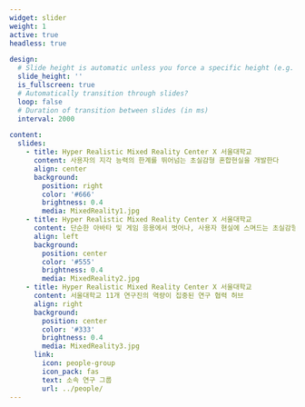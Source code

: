 ```yaml
---
widget: slider
weight: 1
active: true
headless: true

design:
  # Slide height is automatic unless you force a specific height (e.g. '400px')
  slide_height: ''
  is_fullscreen: true
  # Automatically transition through slides?
  loop: false
  # Duration of transition between slides (in ms)
  interval: 2000

content:
  slides:
    - title: Hyper Realistic Mixed Reality Center X 서울대학교
      content: 사용자의 지각 능력의 한계를 뛰어넘는 초실감형 혼합현실을 개발한다
      align: center
      background:
        position: right
        color: '#666'
        brightness: 0.4
        media: MixedReality1.jpg
    - title: Hyper Realistic Mixed Reality Center X 서울대학교
      content: 단순한 아바타 및 게임 응용에서 벗어나, 사용자 현실에 스며드는 초실감형 혼합현실을 개발한다
      align: left
      background:
        position: center
        color: '#555'
        brightness: 0.4
        media: MixedReality2.jpg
    - title: Hyper Realistic Mixed Reality Center X 서울대학교
      content: 서울대학교 11개 연구진의 역량이 집중된 연구 협력 허브
      align: right
      background:
        position: center
        color: '#333'
        brightness: 0.4
        media: MixedReality3.jpg
      link:
        icon: people-group
        icon_pack: fas
        text: 소속 연구 그룹
        url: ../people/
---
```

